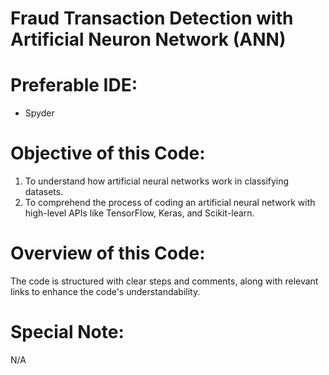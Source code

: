 # Fraud Transaction Detection with Artificial Neuron Network (ANN)

# Preferable IDE: 
- Spyder 

# Objective of this Code:
1. To understand how artificial neural networks work in classifying datasets. 
2. To comprehend the process of coding an artificial neural network with high-level APIs like TensorFlow, Keras, and Scikit-learn.

# Overview of this Code:
The code is structured with clear steps and comments, along with relevant links to enhance the code's understandability.

# Special Note:
N/A
